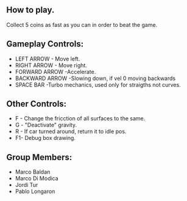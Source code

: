 ## How to play.
Collect 5 coins as fast as you can in order to beat the game.

## Gameplay Controls:
- LEFT ARROW - Move left.
- RIGHT ARROW - Move right.
- FORWARD ARROW -Accelerate.
- BACKWARD ARROW -Slowing down, if vel 0 moving backwards
- SPACE BAR -Turbo mechanics, used only for straigths not curves.

## Other Controls:
- F - Change the fricction of all surfaces to the same.
- G - "Deactivate" gravity.
- R - If car turned around, return it to idle pos.
- F1- Debug box drawing.
  
## Group Members:
- Marco Baldan
- Marco Di Modica
- Jordi Tur
- Pablo Longaron

